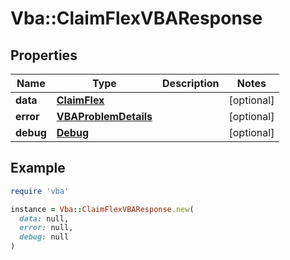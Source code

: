 # Vba::ClaimFlexVBAResponse

## Properties

| Name | Type | Description | Notes |
| ---- | ---- | ----------- | ----- |
| **data** | [**ClaimFlex**](ClaimFlex.md) |  | [optional] |
| **error** | [**VBAProblemDetails**](VBAProblemDetails.md) |  | [optional] |
| **debug** | [**Debug**](Debug.md) |  | [optional] |

## Example

```ruby
require 'vba'

instance = Vba::ClaimFlexVBAResponse.new(
  data: null,
  error: null,
  debug: null
)
```

